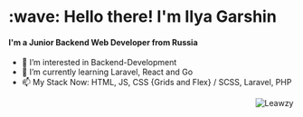 <!--
**Leawzy/Leawzy** is a ✨ _special_ ✨ repository because its `README.md` (this file) appears on your GitHub profile.

Here are some ideas to get you started:

- 🔭 I’m currently working on ...
- 🌱 I’m currently learning ...
- 👯 I’m looking to collaborate on ...
- 🤔 I’m looking for help with ...
- 💬 Ask me about ...
- 📫 How to reach me: ...
- 😄 Pronouns: ...
- ⚡ Fun fact: ...
-->

<h1 align="left">:wave: Hello there! I'm Ilya Garshin</h1>

<h4 align="left">I'm a Junior Backend Web Developer from Russia</h4>

- 👀 I’m interested in Backend-Development
- 🌱 I’m currently learning Laravel, React and Go
- 📫 My Stack Now: HTML, JS, CSS {Grids and Flex} / SCSS, Laravel, PHP

<a href="#debabin-title">
  <img align="right" src="https://github-readme-stats.vercel.app/api/top-langs?username=Leawzy&show_icons=true&locale=en&layout=compact&theme=react" alt="Leawzy" />
</a>
